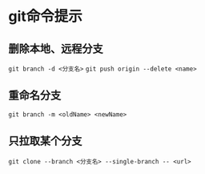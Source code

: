 # git命令提示

## 删除本地、远程分支
`git branch -d <分支名>`
`git push origin --delete <name>`

## 重命名分支
`git branch -m <oldName> <newName>`

## 只拉取某个分支
`git clone --branch <分支名> --single-branch -- <url>`